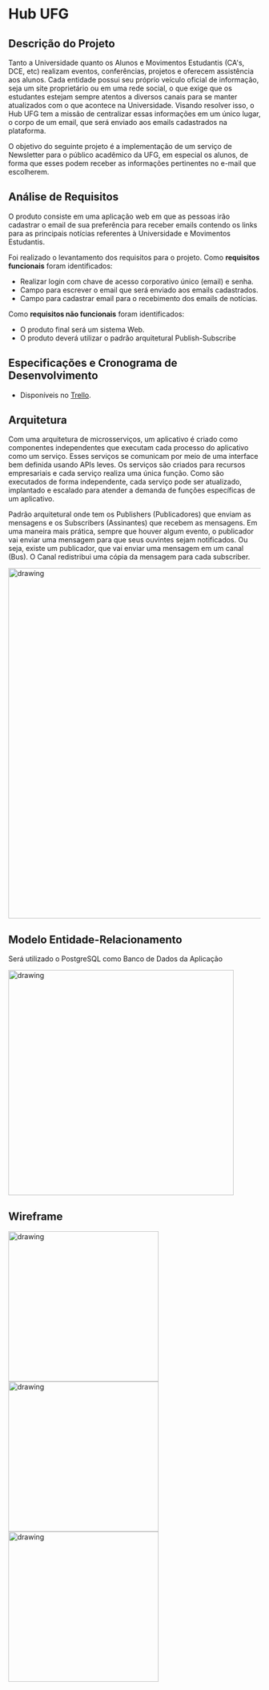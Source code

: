 # Hub UFG
## Descrição do Projeto
Tanto a Universidade quanto os Alunos e Movimentos Estudantis (CA's, DCE, etc) realizam eventos, conferências, projetos e oferecem assistência aos alunos. Cada entidade possui seu próprio veículo oficial de informação, seja um site proprietário ou em uma rede social, o que exige que os estudantes estejam sempre atentos a diversos canais para se manter atualizados com o que acontece na Universidade. Visando resolver isso, o Hub UFG tem a missão de centralizar essas informações em um único lugar, o corpo de um email, que será enviado aos emails cadastrados na plataforma.

O objetivo do seguinte projeto é a implementação de um serviço de Newsletter para o público acadêmico da UFG, em especial os alunos, de forma que esses podem receber as informações pertinentes no e-mail que escolherem.

## Análise de Requisitos
O produto consiste em uma aplicação web em que as pessoas irão cadastrar o email de sua preferência para receber emails contendo os links para as principais notícias referentes à Universidade e Movimentos Estudantis.

Foi realizado o levantamento dos requisitos para o projeto.
Como **requisitos funcionais** foram identificados:

- Realizar login com chave de acesso corporativo único (email) e senha.
- Campo para escrever o email que será enviado aos emails cadastrados.
- Campo para cadastrar email para o recebimento dos emails de notícias.

Como **requisitos não funcionais** foram identificados:
- O produto final será um sistema Web.
- O produto deverá utilizar o padrão arquitetural Publish-Subscribe

## Especificações e Cronograma de Desenvolvimento
- Disponíveis no [Trello](https://trello.com/b/3sHKeKhe/projeto-hub-ufg).

## Arquitetura
Com uma arquitetura de microsserviços, um aplicativo é criado como componentes independentes que executam cada processo do aplicativo como um serviço. Esses serviços se comunicam por meio de uma interface bem definida usando APIs leves. Os serviços são criados para recursos empresariais e cada serviço realiza uma única função. Como são executados de forma independente, cada serviço pode ser atualizado, implantado e escalado para atender a demanda de funções específicas de um aplicativo.

Padrão arquitetural onde tem os Publishers (Publicadores) que enviam as mensagens e os Subscribers (Assinantes) que recebem as mensagens. Em uma maneira mais prática, sempre que houver algum evento, o publicador vai enviar uma mensagem para que seus ouvintes sejam notificados. Ou seja, existe um publicador, que vai enviar uma mensagem em um canal (Bus). O Canal redistribui uma cópia da mensagem para cada subscriber.

<img src="https://github.com/SD-20221-2/Time-6-HUB-UFG/blob/main/Hub-UFG/docs/arch/arch-hub.png" alt="drawing" width="700"/>

## Modelo Entidade-Relacionamento
Será utilizado o PostgreSQL como Banco de Dados da Aplicação

<img src="https://github.com/SD-20221-2/Time-6-HUB-UFG/blob/main/Hub-UFG/docs/mer/mer-hub.png" alt="drawing" width="450"/>

## Wireframe
<p align="left"> 
  <img src="https://github.com/SD-20221-2/Time-6-HUB-UFG/blob/main/Hub-UFG/docs/wireframe/page-01.jpg" alt="drawing" width="300"/>
  <img src="https://github.com/SD-20221-2/Time-6-HUB-UFG/blob/main/Hub-UFG/docs/wireframe/page-02.jpg" alt="drawing" width="300"/>
  <img src="https://github.com/SD-20221-2/Time-6-HUB-UFG/blob/main/Hub-UFG/docs/wireframe/page-03.jpg" alt="drawing" width="300"/>
</p>
